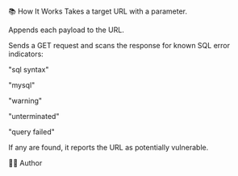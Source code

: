 📚 How It Works
Takes a target URL with a parameter.

Appends each payload to the URL.

Sends a GET request and scans the response for known SQL error indicators:

"sql syntax"

"mysql"

"warning"

"unterminated"

"query failed"

If any are found, it reports the URL as potentially vulnerable.

👨‍💻 Author
